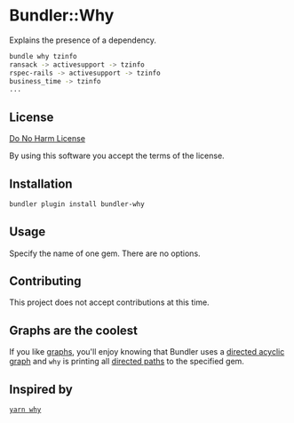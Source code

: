 # Bundler::Why

Explains the presence of a dependency.

```bash
bundle why tzinfo
ransack -> activesupport -> tzinfo
rspec-rails -> activesupport -> tzinfo
business_time -> tzinfo
...
```

## License

[Do No Harm License](LICENSE.md)

By using this software you accept the terms of the license.

## Installation

```bash
bundler plugin install bundler-why
```

## Usage

Specify the name of one gem. There are no options.

## Contributing

This project does not accept contributions at this time.

## Graphs are the coolest

If you like [graphs][1], you'll enjoy knowing that Bundler uses a [directed
acyclic graph][2] and `why` is printing all [directed paths][3] to the specified
gem.

## Inspired by

[`yarn why`][4]

[1]: https://en.wikipedia.org/wiki/Graph_(discrete_mathematics)
[2]: https://en.wikipedia.org/wiki/Directed_acyclic_graph
[3]: https://en.wikipedia.org/wiki/Path_(graph_theory)
[4]: https://classic.yarnpkg.com/en/docs/cli/why
